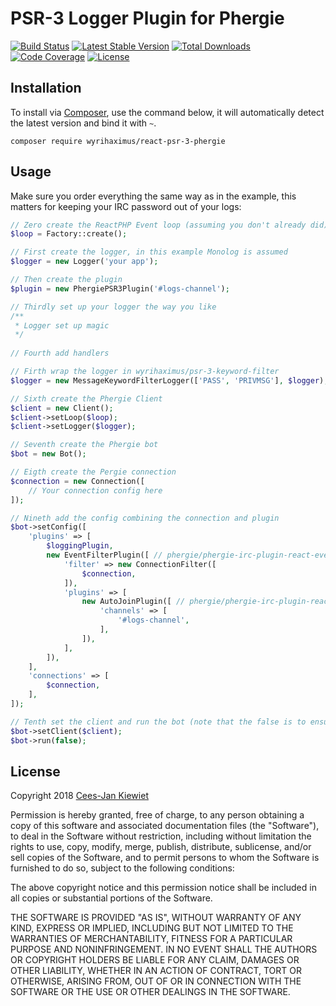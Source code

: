 # PSR-3 Logger Plugin for Phergie

[![Build Status](https://travis-ci.org/WyriHaximus/reactphp-psr-3-phergie.png)](https://travis-ci.org/WyriHaximus/reactphp-psr-3-phergie)
[![Latest Stable Version](https://poser.pugx.org/WyriHaximus/react-psr-3-phergie/v/stable.png)](https://packagist.org/packages/WyriHaximus/react-psr-3-phergie)
[![Total Downloads](https://poser.pugx.org/WyriHaximus/react-psr-3-phergie/downloads.png)](https://packagist.org/packages/WyriHaximus/react-psr-3-phergie)
[![Code Coverage](https://scrutinizer-ci.com/g/WyriHaximus/reactphp-psr-3-phergie/badges/coverage.png?b=master)](https://scrutinizer-ci.com/g/WyriHaximus/reactphp-psr-3-phergie/?branch=master)
[![License](https://poser.pugx.org/wyrihaximus/react-psr-3-phergie/license.png)](https://packagist.org/packages/wyrihaximus/react-psr-3-phergie)

## Installation ##

To install via [Composer](http://getcomposer.org/), use the command below, it will automatically detect the latest version and bind it with `~`.

```
composer require wyrihaximus/react-psr-3-phergie 
```

## Usage ##

Make sure you order everything the same way as in the example, this 
matters for keeping your IRC password out of your logs: 

```php
// Zero create the ReactPHP Event loop (assuming you don't already did)
$loop = Factory::create();

// First create the logger, in this example Monolog is assumed
$logger = new Logger('your app');

// Then create the plugin
$plugin = new PhergiePSR3Plugin('#logs-channel');

// Thirdly set up your logger the way you like
/**
 * Logger set up magic
 */
 
// Fourth add handlers

// Firth wrap the logger in wyrihaximus/psr-3-keyword-filter
$logger = new MessageKeywordFilterLogger(['PASS', 'PRIVMSG'], $logger);

// Sixth create the Phergie Client
$client = new Client();
$client->setLoop($loop);
$client->setLogger($logger); 

// Seventh create the Phergie bot
$bot = new Bot();

// Eigth create the Pergie connection
$connection = new Connection([
    // Your connection config here
]);

// Nineth add the config combining the connection and plugin
$bot->setConfig([
    'plugins' => [
        $loggingPlugin,
        new EventFilterPlugin([ // phergie/phergie-irc-plugin-react-eventfilter
            'filter' => new ConnectionFilter([
                $connection,
            ]),
            'plugins' => [
                new AutoJoinPlugin([ // phergie/phergie-irc-plugin-react-autojoin
                    'channels' => [
                        '#logs-channel',
                    ],
                ]),
            ],
        ]),
    ],
    'connections' => [
        $connection,
    ],
]);

// Tenth set the client and run the bot (note that the false is to ensure this doesn't run the event loop)
$bot->setClient($client);
$bot->run(false);
```

## License ##

Copyright 2018 [Cees-Jan Kiewiet](http://wyrihaximus.net/)

Permission is hereby granted, free of charge, to any person
obtaining a copy of this software and associated documentation
files (the "Software"), to deal in the Software without
restriction, including without limitation the rights to use,
copy, modify, merge, publish, distribute, sublicense, and/or sell
copies of the Software, and to permit persons to whom the
Software is furnished to do so, subject to the following
conditions:

The above copyright notice and this permission notice shall be
included in all copies or substantial portions of the Software.

THE SOFTWARE IS PROVIDED "AS IS", WITHOUT WARRANTY OF ANY KIND,
EXPRESS OR IMPLIED, INCLUDING BUT NOT LIMITED TO THE WARRANTIES
OF MERCHANTABILITY, FITNESS FOR A PARTICULAR PURPOSE AND
NONINFRINGEMENT. IN NO EVENT SHALL THE AUTHORS OR COPYRIGHT
HOLDERS BE LIABLE FOR ANY CLAIM, DAMAGES OR OTHER LIABILITY,
WHETHER IN AN ACTION OF CONTRACT, TORT OR OTHERWISE, ARISING
FROM, OUT OF OR IN CONNECTION WITH THE SOFTWARE OR THE USE OR
OTHER DEALINGS IN THE SOFTWARE.
